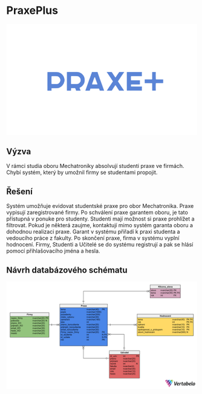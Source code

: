 # PraxePlus
![logo](https://github.com/ZakharFedorov/PraxePlus/blob/main/logo.png)



## Výzva
V rámci studia oboru Mechatroniky absolvují studenti praxe ve firmách. Chybí systém, který by umožnil
firmy se studentami propojit.

## Řešení
Systém umožňuje evidovat studentské praxe pro obor Mechatronika. Praxe vypisují
zaregistrované firmy. Po schválení praxe garantem oboru, je tato
přístupná v ponuke pro studenty. Studenti mají možnost si praxe prohlížet a filtrovat. Pokud je některá
zaujme, kontaktují mimo systém garanta oboru a dohodnou realizaci praxe. Garant v systému přiřadí k
praxi studenta a vedoucího práce z fakulty. Po skončení praxe, firma v systému vyplní hodnocení. Firmy, Studenti a Učitelé
se do systému registrují a pak se hlásí pomocí přihlašovacího jména a hesla.



## Návrh databázového schématu
![Návrh databázového schématu](https://github.com/ZakharFedorov/PraxePlus/blob/main/SQLTables/Tables.png)

